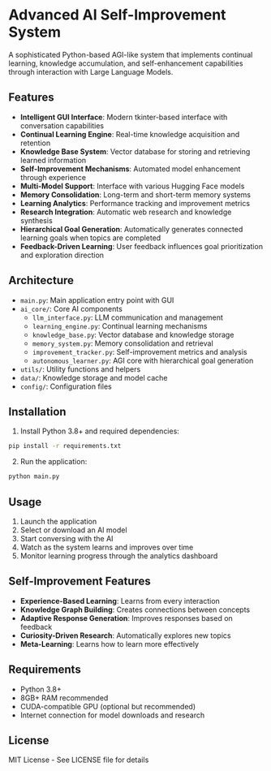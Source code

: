 # Advanced AI Self-Improvement System

A sophisticated Python-based AGI-like system that implements continual learning, knowledge accumulation, and self-enhancement capabilities through interaction with Large Language Models.

## Features

- **Intelligent GUI Interface**: Modern tkinter-based interface with conversation capabilities
- **Continual Learning Engine**: Real-time knowledge acquisition and retention
- **Knowledge Base System**: Vector database for storing and retrieving learned information
- **Self-Improvement Mechanisms**: Automated model enhancement through experience
- **Multi-Model Support**: Interface with various Hugging Face models
- **Memory Consolidation**: Long-term and short-term memory systems
- **Learning Analytics**: Performance tracking and improvement metrics
- **Research Integration**: Automatic web research and knowledge synthesis
- **Hierarchical Goal Generation**: Automatically generates connected learning goals when topics are completed
- **Feedback-Driven Learning**: User feedback influences goal prioritization and exploration direction

## Architecture

- `main.py`: Main application entry point with GUI
- `ai_core/`: Core AI components
  - `llm_interface.py`: LLM communication and management
  - `learning_engine.py`: Continual learning mechanisms
  - `knowledge_base.py`: Vector database and knowledge storage
  - `memory_system.py`: Memory consolidation and retrieval
  - `improvement_tracker.py`: Self-improvement metrics and analysis
  - `autonomous_learner.py`: AGI core with hierarchical goal generation
- `utils/`: Utility functions and helpers
- `data/`: Knowledge storage and model cache
- `config/`: Configuration files

## Installation

1. Install Python 3.8+ and required dependencies:
```bash
pip install -r requirements.txt
```

2. Run the application:
```bash
python main.py
```

## Usage

1. Launch the application
2. Select or download an AI model
3. Start conversing with the AI
4. Watch as the system learns and improves over time
5. Monitor learning progress through the analytics dashboard

## Self-Improvement Features

- **Experience-Based Learning**: Learns from every interaction
- **Knowledge Graph Building**: Creates connections between concepts
- **Adaptive Response Generation**: Improves responses based on feedback
- **Curiosity-Driven Research**: Automatically explores new topics
- **Meta-Learning**: Learns how to learn more effectively

## Requirements

- Python 3.8+
- 8GB+ RAM recommended
- CUDA-compatible GPU (optional but recommended)
- Internet connection for model downloads and research

## License

MIT License - See LICENSE file for details